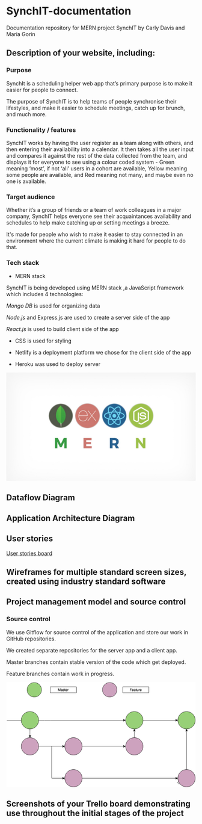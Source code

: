 # SynchIT-documentation
Documentation repository for MERN project SynchIT by Carly Davis and Maria Gorin

## Description of your website, including:

### Purpose

SynchIt is a scheduling helper web app that’s primary purpose is to make it easier for people to connect.

The purpose of SynchIT is to help teams of people synchronise their lifestyles, and make it easier to schedule meetings, catch up for brunch, and much more.


### Functionality / features

SynchIT works by having the user register as a team along with others, and then entering their availability into a calendar. It then takes all the user input and compares it against the rest of the data collected from the team, and displays it for everyone to see using a colour coded system - Green meaning ‘most’, if not ‘all’ users in a cohort are available, Yellow meaning some people are available, and Red meaning not many, and maybe even no one is available.


### Target audience

Whether it’s a group of friends or a team of work colleagues in a major company, SynchIT helps everyone see their acquaintances availability and schedules to help make catching up or setting meetings a breeze.

It's made for people who wish to make it easier to stay connected in an environment where the current climate is making it hard for people to do that.

### Tech stack

- MERN stack

SynchIT is being developed using MERN stack ,a JavaScript framework which includes 4 technologies:

_Mongo DB_ is used for organizing data

_Node.js_ and Express.js are used to create a server side of the app

_React.js_ is used to build client side of the app

- CSS is used for styling 

- Netlify is a deployment platform we chose for the client side of the app

- Heroku was used to deploy server

![MERN Stack](images/mern-stack.jpeg "MERN")

## Dataflow Diagram

## Application Architecture Diagram

## User stories

[User stories board](https://app.cardboardit.com/maps/135109#)

## Wireframes for multiple standard screen sizes, created using industry standard software

## Project management model and source control

### Source control

We use Gitflow for source control of the application and store our work in GitHub repositories.

We created separate repositories for the server app and a client app.

Master branches contain stable version of the code which get deployed.

Feature branches contain work in progress.

![Gitflow diagram](git-workflow.png)

## Screenshots of your Trello board demonstrating use throughout the initial stages of the project
